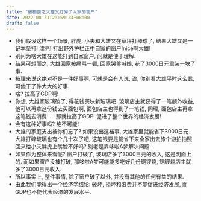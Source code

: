 ```yaml
---
title: "破橱窗之大雄又打碎了人家的窗户"
date: 2022-08-31T23:59:34+08:00
draft: false
---
```


- 我们假设这样一个场景, 胖虎, 小夫和大雄又在草坪打棒球了, 结果大雄又是一记本垒打! 漂亮! 打出野外护栏正中自家的窗户!nice啊大雄!
- 别问为啥大雄在这能打到自家窗户, 问就是便于理解.
- 结果可想而之, 大雄回家被痛骂一顿, 回家哭爹喊娘, 花了3000日元重装一块了事.
- 按理来说这绝对不是一件好事啊, 可就是会有人说, 诶, 你别看大雄平时这么蠢, 可他干了件大大的好事.
- 啥? 拉高了GDP啊!
- 你想, 大雄家玻璃破了, 得花钱买块新玻璃吧. 玻璃店主就获得了一笔额外收益, 他可以再拿这份钱去买面包啊, 面包店主也得到了一笔钱, 同理, 面包店主再拿这笔钱去消费......那就拉高了GDP! 促进了整个世界的经济发展!
- 会有这种好事吗? 绝不可能!
- 大雄的家庭支出被你们忘了? 如果没出这档事, 大雄家里就能省下3000日元. 大雄打碎玻璃也有个几十次了吧, 这笔钱要是能省下来全家出去旅个游拍拍照回来给小夫胖虎上嘴脸不好吗? 别老是靠哆啦A梦解决问题.
- 如果作为整体来看呢? 窗户打破了, 玻璃店多了3000日元的收入, 这是明面上的. 而如果窗户没被打破, 那哆啦A梦可能能多吃好几份铜锣烧, 铜锣烧店主就多了3000日元收入.
- 所以事实上, 整件事情, 除了窗户破了以外, 并没有其他的任何有益的结果.
- 由此我们能得出一个经济学结论: 破坏, 损坏和浪费并不能促进经济发展, 而GDP也不能代表经济的发展水平.